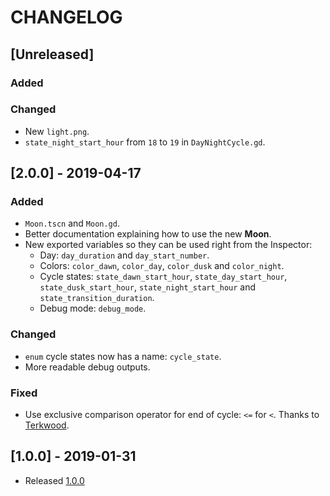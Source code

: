 # CHANGELOG

## [Unreleased]

### Added

### Changed

* New `light.png`.
* `state_night_start_hour` from `18` to `19` in `DayNightCycle.gd`.

## [2.0.0] - 2019-04-17

### Added

* `Moon.tscn` and `Moon.gd`. 
* Better documentation explaining how to use the new **Moon**.
* New exported variables so they can be used right from the Inspector:
    * Day: `day_duration` and `day_start_number`.
    * Colors: `color_dawn`, `color_day`, `color_dusk` and `color_night`.
    * Cycle states: `state_dawn_start_hour`, `state_day_start_hour`, `state_dusk_start_hour`, `state_night_start_hour` and `state_transition_duration`.
    * Debug mode: `debug_mode`.

### Changed

* `enum` cycle states now has a name: `cycle_state`.
* More readable debug outputs.

### Fixed

* Use exclusive comparison operator for end of cycle: `<=` for `<`. Thanks to [Terkwood](https://github.com/Terkwood).

## [1.0.0] - 2019-01-31

* Released [1.0.0](https://github.com/hiulit/Godot-3-2D-Day-Night-Cycle/releases/tag/v1.0.0)